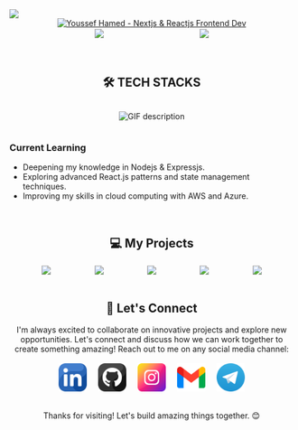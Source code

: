 <div align=center>
  <div style="display: flex; justify-content: center; align-items: end; width: 100%; max-height: 300px; overflow: hidden">
      <img src="./assets/coding-background-gif.gif" style="width: 100%" />
  </div>
  <a href="https://youssef-hamed.vercel.app" target="_blank">
    <img 
      src="https://readme-typing-svg.demolab.com?font=Fira+Code&duration=100&weight=600&size=21&pause=0&color=3479DC&background=FFFFFF00&center=true&vCenter=true&multiline=true&repeat=false&random=false&width=500&height=300&lines=I'm+Youssef+Hamed;Computer+Engineering+Graduate;Expert+Frontend+Dev;----------;Passionate+Nextjs+%26+Reactjs+Developer;----------;Dedicated+to+crafting;delightful+%26+responsive+web+experiences;----------;On+my+way+to+become+a+MERN+stack+Dev" alt="Youssef Hamed - Nextjs & Reactjs Frontend Dev" 
    />
  </a>
</div>

<div style="display: flex; justify-content: space-evenly; align-items: center; gap: 20px; flex-wrap: wrap">
  <a href="#">
    <img height=200 align="center" src="https://github-readme-stats.vercel.app/api?username=yousiefhamed&show_icons=true&theme=transparent&rank_icon=github" />
  </a>
  <a href="#">
    <img height=200 align="center" src="https://github-readme-stats.vercel.app/api/top-langs/?username=yousiefhamed&layout=pie&theme=transparent" />
  </a>
</div>

<br />
<br />

## <span align="center" style="display: block">🛠️ TECH STACKS</span>

<!--Languages and Tools Section-->
<div style="display: flex; flex-wrap: wrap; justify-content: center; align-items: center">
  <figure style="max-width: 500px">
    <picture>
      <source media="(prefers-color-scheme: dark)" srcset="./assets/Skills_Animation_Dark.gif">
      <source media="(prefers-color-scheme: light)" srcset="./assets/Skills_Animation_White.gif">
      <img align="left" alt="GIF description" src="./Skills_Animation_White.gif">
    </picture>
  </figure>
  <div>
    <h3 align="left">Current Learning</h3>
    <ul align="left">
      <li>Deepening my knowledge in Nodejs & Expressjs.</li>
      <li>Exploring advanced React.js patterns and state management techniques.</li>
      <li>Improving my skills in cloud computing with AWS and Azure.</li>
    </ul>
  </div>
</div>

<br />

## <span align="center" style="display: block">💻 My Projects</span>

<div style="display: flex; justify-content: space-evenly; align-items: center; gap: 20px; flex-wrap: wrap">
  <a href="https://github.com/yousiefhamed/foodify">
    <img align="center" src="https://github-readme-stats.vercel.app/api/pin/?username=yousiefhamed&repo=foodify&theme=transparent" />
  </a>
  <a href="https://github.com/yousiefhamed/foodify">
    <img align="center" src="https://github-readme-stats.vercel.app/api/pin/?username=yousiefhamed&repo=foodify&theme=transparent" />
  </a>
  <a href="https://github.com/yousiefhamed/foodify">
    <img align="center" src="https://github-readme-stats.vercel.app/api/pin/?username=yousiefhamed&repo=foodify&theme=transparent" />
  </a>
  <a href="https://github.com/yousiefhamed/foodify">
    <img align="center" src="https://github-readme-stats.vercel.app/api/pin/?username=yousiefhamed&repo=foodify&theme=transparent" />
  </a>
  <a href="https://github.com/yousiefhamed/foodify">
    <img align="center" src="https://github-readme-stats.vercel.app/api/pin/?username=yousiefhamed&repo=foodify&theme=transparent" />
  </a>
</div>

<br />

<h2 style="width: 100%"><span align="center" style="display: block">🤝 Let's Connect</span></h2>

<p align=center style="max-width: 800px; margin: 0 auto">I'm always excited to collaborate on innovative projects and explore new opportunities. Let's connect and discuss how we can work together to create something amazing! Reach out to me on any social media channel:</p>

<br />

<div style="max-width: 330px; margin: 0 auto; display: flex; justify-content: space-evenly; align-items: center; gap: 20px; flex-wrap: wrap">
  <a href="https://linkedin.com/in/youssef-hamed-helmy" target="_blank">
    <img src="./assets/linkedin.png" width=50 />
  </a>
  <a href="#">
    <img src="./assets/github.png" width=50 />
  </a>
  <a href="#" target="_blank">
    <img src="./assets/instagram.png" width=50 />
  </a>
  <a href="mailto:yousiefhamed1@gmail.com" target="_blank">
    <img src="./assets/gmail.png" width=50 />
  </a>
  <a href="https://t.me/youssef_hamed_511" target="_blank">
    <img src="./assets/Telegram.png" width=50 />
  </a>
</div>
<br />
<p align=center>Thanks for visiting! Let's build amazing things together. 😊</p>
